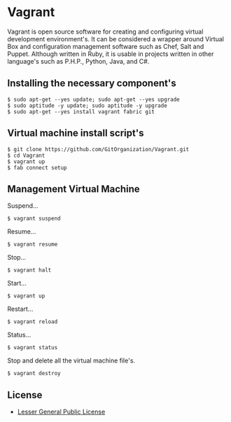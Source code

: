 Vagrant
=======

Vagrant is open source software for creating and configuring virtual development environment's. It can be considered a wrapper around Virtual Box and configuration management software such as Chef, Salt and Puppet. Although written in Ruby, it is usable in projects written in other language's such as P.H.P., Python, Java, and C#.

Installing the necessary component's
------------------------------------

    $ sudo apt-get --yes update; sudo apt-get --yes upgrade
    $ sudo aptitude -y update; sudo aptitude -y upgrade
    $ sudo apt-get --yes install vagrant fabric git

Virtual machine install script's
--------------------------------

    $ git clone https://github.com/GitOrganization/Vagrant.git
    $ cd Vagrant
    $ vagrant up
    $ fab connect setup

Management Virtual Machine
--------------------------

Suspend...

    $ vagrant suspend

Resume...

    $ vagrant resume

Stop...

    $ vagrant halt

Start...

    $ vagrant up

Restart...

    $ vagrant reload

Status...

    $ vagrant status

Stop and delete all the virtual machine file's.

    $ vagrant destroy

License
-------

 * [Lesser General Public License](https://github.com/GitOrganization/Vagrant/blob/master/LICENSE)
